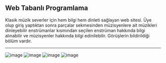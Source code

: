## Web Tabanlı Programlama ##
Klasik müzik severler için hem bilgi hem dinleti sağlayan web sitesi. Üye olup giriş yaptıktan sonra parçalar sekmesinden müzisyenlere ait müzikleri dinleyebilir enstrümanlar kısmından seçilen enstrüman hakkında bilgi alınabilir ve müzisyenler hakkında bilgi edinilebilir. Görüşlerin bildirildiği bölüm vardır.

---
![image](https://user-images.githubusercontent.com/50299378/110519747-bb852800-811e-11eb-8c16-001fabf66510.png)
![image](https://user-images.githubusercontent.com/50299378/110519806-c9d34400-811e-11eb-9484-7f19a13f7f02.png)
![image](https://user-images.githubusercontent.com/50299378/110520510-9cd36100-811f-11eb-8930-138ff4fb7485.png)
![image](https://user-images.githubusercontent.com/50299378/110520541-a5c43280-811f-11eb-8b65-d34960c2d39a.png)



